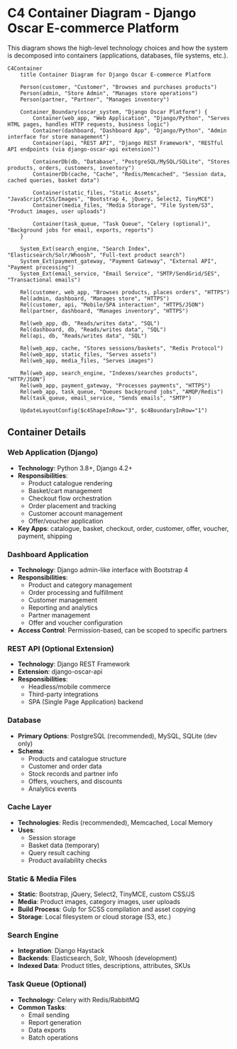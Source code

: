 # C4 Container Diagram - Django Oscar E-commerce Platform

This diagram shows the high-level technology choices and how the system is decomposed into containers (applications, databases, file systems, etc.).

```mermaid
C4Container
    title Container Diagram for Django Oscar E-commerce Platform

    Person(customer, "Customer", "Browses and purchases products")
    Person(admin, "Store Admin", "Manages store operations")
    Person(partner, "Partner", "Manages inventory")

    Container_Boundary(oscar_system, "Django Oscar Platform") {
        Container(web_app, "Web Application", "Django/Python", "Serves HTML pages, handles HTTP requests, business logic")
        Container(dashboard, "Dashboard App", "Django/Python", "Admin interface for store management")
        Container(api, "REST API", "Django REST Framework", "RESTful API endpoints (via django-oscar-api extension)")

        ContainerDb(db, "Database", "PostgreSQL/MySQL/SQLite", "Stores products, orders, customers, inventory")
        ContainerDb(cache, "Cache", "Redis/Memcached", "Session data, cached queries, basket data")

        Container(static_files, "Static Assets", "JavaScript/CSS/Images", "Bootstrap 4, jQuery, Select2, TinyMCE")
        Container(media_files, "Media Storage", "File System/S3", "Product images, user uploads")

        Container(task_queue, "Task Queue", "Celery (optional)", "Background jobs for email, exports, reports")
    }

    System_Ext(search_engine, "Search Index", "Elasticsearch/Solr/Whoosh", "Full-text product search")
    System_Ext(payment_gateway, "Payment Gateway", "External API", "Payment processing")
    System_Ext(email_service, "Email Service", "SMTP/SendGrid/SES", "Transactional emails")

    Rel(customer, web_app, "Browses products, places orders", "HTTPS")
    Rel(admin, dashboard, "Manages store", "HTTPS")
    Rel(customer, api, "Mobile/SPA interaction", "HTTPS/JSON")
    Rel(partner, dashboard, "Manages inventory", "HTTPS")

    Rel(web_app, db, "Reads/writes data", "SQL")
    Rel(dashboard, db, "Reads/writes data", "SQL")
    Rel(api, db, "Reads/writes data", "SQL")

    Rel(web_app, cache, "Stores sessions/baskets", "Redis Protocol")
    Rel(web_app, static_files, "Serves assets")
    Rel(web_app, media_files, "Serves images")

    Rel(web_app, search_engine, "Indexes/searches products", "HTTP/JSON")
    Rel(web_app, payment_gateway, "Processes payments", "HTTPS")
    Rel(web_app, task_queue, "Queues background jobs", "AMQP/Redis")
    Rel(task_queue, email_service, "Sends emails", "SMTP")

    UpdateLayoutConfig($c4ShapeInRow="3", $c4BoundaryInRow="1")
```

## Container Details

### Web Application (Django)
- **Technology**: Python 3.8+, Django 4.2+
- **Responsibilities**:
  - Product catalogue rendering
  - Basket/cart management
  - Checkout flow orchestration
  - Order placement and tracking
  - Customer account management
  - Offer/voucher application
- **Key Apps**: catalogue, basket, checkout, order, customer, offer, voucher, payment, shipping

### Dashboard Application
- **Technology**: Django admin-like interface with Bootstrap 4
- **Responsibilities**:
  - Product and category management
  - Order processing and fulfillment
  - Customer management
  - Reporting and analytics
  - Partner management
  - Offer and voucher configuration
- **Access Control**: Permission-based, can be scoped to specific partners

### REST API (Optional Extension)
- **Technology**: Django REST Framework
- **Extension**: django-oscar-api
- **Responsibilities**:
  - Headless/mobile commerce
  - Third-party integrations
  - SPA (Single Page Application) backend

### Database
- **Primary Options**: PostgreSQL (recommended), MySQL, SQLite (dev only)
- **Schema**:
  - Products and catalogue structure
  - Customer and order data
  - Stock records and partner info
  - Offers, vouchers, and discounts
  - Analytics events

### Cache Layer
- **Technologies**: Redis (recommended), Memcached, Local Memory
- **Uses**:
  - Session storage
  - Basket data (temporary)
  - Query result caching
  - Product availability checks

### Static & Media Files
- **Static**: Bootstrap, jQuery, Select2, TinyMCE, custom CSS/JS
- **Media**: Product images, category images, user uploads
- **Build Process**: Gulp for SCSS compilation and asset copying
- **Storage**: Local filesystem or cloud storage (S3, etc.)

### Search Engine
- **Integration**: Django Haystack
- **Backends**: Elasticsearch, Solr, Whoosh (development)
- **Indexed Data**: Product titles, descriptions, attributes, SKUs

### Task Queue (Optional)
- **Technology**: Celery with Redis/RabbitMQ
- **Common Tasks**:
  - Email sending
  - Report generation
  - Data exports
  - Batch operations
